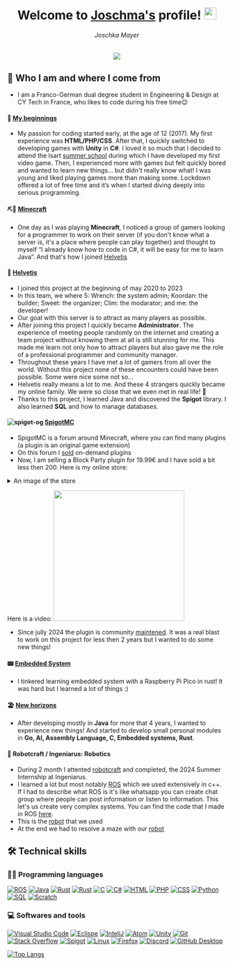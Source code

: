 <h1 align="center">
  Welcome to <ins>Joschma's</ins> profile!
  <img src="https://media.giphy.com/media/hvRJCLFzcasrR4ia7z/giphy.gif" width="28">  
</h3>
<h6 align="center">
  Joschka Mayer
</h6>


<!-- Typing SVG by DenverCoder1 - https://github.com/DenverCoder1/readme-typing-svg -->
<p align="center">
  <a href="https://github.com/DenverCoder1/readme-typing-svg"><img src="https://readme-typing-svg.demolab.com/?lines=Self-taught+Franco-German+developer;Always+learning+new+things&font=Fira%20Code&center=true&width=440&height=45&color=f75c7e&vCenter=true&size=20&pause=1000"></a>
</p>

## 🤔 Who I am and where I come from  
- I am a Franco-German dual degree student in Engineering & Design at CY Tech in France, who likes to code during his free time😉  
#### 🤩 <ins>My beginnings</ins>
- My passion for coding started early, at the age of 12 (2017). My first experience was **HTML/PHP/CSS**. After that, I quickly switched to developing games with **Unity** in **C#**. I loved it so much that I decided to attend the Isart [summer school](https://www.isart.fr/summer-school/code-jeu-video-2d/) during which I have developed my first video game. Then, I experienced more with games but felt quickly bored and wanted to learn new things... but didn't really know what! I was young and liked playing games more than making some. Lockdown offered a lot of free time and it’s when I started diving deeply into serious programming. 
#### ⛏🧱 <ins>Minecraft</ins>
- One day as I was playing **Minecraft**, I noticed a group of gamers looking for a programmer to work on their server (if you don't know what a server is, it's a place where people can play together) and thought to myself “I already know how to code in C#, it will be easy for me to learn Java”. And that's how I joined [Helvetis](http://play.helvetis.net/helvetis/index.html)
#### 🥰 <ins>Helvetis</ins>
- I joined this project at the beginning of may 2020 to 2023  
- In this team, we where 5: Wrench: the system admin; Koordan: the builder; Sweet: the organizer; Clim: the modarator; and me: the developer!  
- Our goal with this server is to attract as many players as possible.
- After joining this project I quickly became **Administrator**. The experience of meeting people randomly on the internet and creating a team project without knowing them at all is still stunning for me. This made me learn not only how to attract players but also gave me the role of a professional programmer and community manager.  
- Throughout these years I have met a lot of gamers from all over the world. Without this project none of these encounters could have been possible. Some were nice some not so...  
- Helvetis really means a lot to me. And these 4 strangers quickly became my online family. We were so close that we even met in real life! 🥳  
- Thanks to this project, I learned Java and discovered the **Spigot** library. I also learned **SQL** and how to manage databases.
#### ![spigot-og](https://user-images.githubusercontent.com/46197750/193434448-f0ee923c-6e06-4322-aac0-04185cffb521.png) <ins>[SpigotMC](https://www.spigotmc.org)</ins>
- SpigotMC is a forum around Minecraft, where you can find many plugins (a plugin is an original game extension)  
- On this forum I [sold](https://www.spigotmc.org/threads/colsed-experienced-developer-affordable-easy-to-use-fully-configurable-plugins.517832/) on-demand plugins
- Now, I am selling a Block Party plugin for 19.99€ and I have sold a bit less then 200. Here is my online store:
<details>
<summary>An image of the store</summary>  
  
  [<img src="https://user-images.githubusercontent.com/46197750/195171030-43dc7768-c752-42fc-b419-53df8f1193bf.png">](https://www.spigotmc.org/resources/yma-block-party-with-music-1-13-1-19.98473/)  
</details>

Here is a video:
[<img src="https://user-images.githubusercontent.com/46197750/175769243-8a5149ab-5d08-45f7-a608-0d7f89154e45.png" width="300">](https://www.youtube.com/watch?v=zZoOd7UQXkU)

- Since jully 2024 the plugin is community [maintened](https://github.com/joschmaCYU/-YMA-BlockParty/). It was a real blast to work on this project for less then 2 years but I wanted to do some new things!

#### 📟 <ins>Embedded System</ins>
- I tinkered learning embedded system with a Raspberry Pi Pico in rust! It was hard but I learned a lot of things :)

#### 🏖️ <ins>New horizons</ins>
- After developing mostly in **Java** for more that 4 years, I wanted to experience new things! And started to develop small personal modules in **Go, AI, Assembly Language, C, Embedded systems, Rust**.   

#### 🤖 Robotcraft / Ingeniarus: Robotics
- During 2 month I attented [robotcraft](https://robotcraft.ingeniarius.pt/) and completed, the 2024 Summer Internship at Ingeniarus.
- I learned a lot but most notably [ROS](https://www.ros.org/) which we used extensively in c++. If I had to describe what ROS is it's like whatsapp you can create chat group where people can post information or listen to information. This let's us create very complex systems. You can find the code that I made in ROS [here](https://github.com/joschmaCYU/ROS).
- This is the [robot](https://youtube.com/shorts/SXlsa0vp95U?feature=share) that we used
- At the end we had to resolve a maze with our [robot](https://youtube.com/shorts/XMeQIIvutdI)

## 🛠️ Technical skills
### 👨‍💻 Programming languages
<p>
  
<a href="#"><img alt="ROS" src="https://custom-icon-badges.demolab.com/badge/ROS-blue?logo=ros_logo&logoColor=black"></a>
<a href="#"><img alt="Java" src="https://custom-icon-badges.demolab.com/badge/Java-007396.svg?logo=java&logoColor=white"></a>
<a href="#"><img alt="Rust" src="https://img.shields.io/badge/-rust-lightgrey?logo=rust&logoColor=white"></a>
<a href="#"><img alt="Rust" src="https://img.shields.io/badge/-Go-navy?logo=go&logoColor=white"></a>
<a href="#"><img alt="C" src="https://custom-icon-badges.demolab.com/badge/C-03599C.svg?logo=c-in-hexagon&logoColor=white"></a>
<a href="#"><img alt="C#" src="https://custom-icon-badges.demolab.com/badge/C%23-68217A.svg?logo=cs2&logoColor=white"></a>
<a href="#"><img alt="HTML" src="https://img.shields.io/badge/HTML-E34F26.svg?logo=html5&logoColor=white"></a>
<a href="#"><img alt="PHP" src="https://img.shields.io/badge/PHP-777BB4.svg?logo=php&logoColor=white"></a>
<a href="#"><img alt="CSS" src="https://img.shields.io/badge/CSS-1572B6.svg?logo=css3&logoColor=white"></a>
<a href="#"><img alt="Python" src="https://img.shields.io/badge/Python-14354C.svg?logo=python&logoColor=white"></a>
<a href="#"><img alt="SQL" src="https://custom-icon-badges.demolab.com/badge/SQL-025E8C.svg?logo=database&logoColor=white"></a>
<a href="#"><img alt="Scratch" src="https://img.shields.io/badge/Scratch-4D97FF.svg?logo=scratch&logoColor=white"></a>
</p>

### 💻 Softwares and tools
<p>
    <a href="#"><img alt="Visual Studio Code" src="https://img.shields.io/badge/Visual%20Studio%20Code-0078d7.svg?logo=visual-studio-code&logoColor=white"></a>
    <a href="#"><img alt="Eclispe" src="https://img.shields.io/badge/-eclipse-purple?logo=eclipse&logoColor=white"></a>
    <a href="#"><img alt="InteliJ" src="https://custom-icon-badges.demolab.com/badge/-IntelliJ-aqua?logo=intellij&logoColor=white"></a>
    <a href="#"><img alt="Atom" src="https://img.shields.io/badge/-atom-green?logo=atom&logoColor=white"></a>
    <a href="#"><img alt="Unity" src="https://img.shields.io/badge/-unity-red?logo=unity&logoColor=white"></a>
    <a href="#"><img alt="Git" src="https://img.shields.io/badge/Git-F05033.svg?logo=git&logoColor=white"></a>
    <a href="#"><img alt="Stack Overflow" src="https://img.shields.io/badge/-Stack%20Overflow-FE7A16?logo=stack-overflow&logoColor=white"></a>
    <a href="#"><img alt="Spigot" src="https://custom-icon-badges.demolab.com/badge/-Spigot-orange?logo=spigot&logoColor=white"></a>
    <a href="#"><img alt="Linux" src="https://img.shields.io/badge/-linux-blue?logo=linux&logoColor=white"></a>
    <a href="#"><img alt="Firefox" src="https://img.shields.io/badge/-firefox-yellow?logo=firefox&logoColor=white"></a>
    <a href="#"><img alt="Discord" src="https://img.shields.io/badge/-Discord-5865F2.svg?logo=discord&logoColor=white"></a>
    <a href="#"><img alt="GitHub Desktop" src="https://img.shields.io/badge/GitHub%20Desktop-8034A9.svg?logo=github&logoColor=white"></a>
</p>

[![Top Langs](https://github-readme-stats.vercel.app/api/top-langs/?username=joschmaCYU&layout=compact&theme=chartreuse-dark)](https://github.com/anuraghazra/github-readme-stats)
